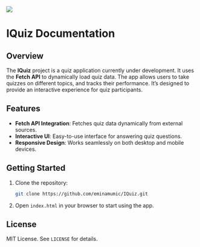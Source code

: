 <img src="https://www.pinterest.com/pin/1109011476993193763/"  >

# IQuiz Documentation

## Overview
The **IQuiz** project is a quiz application currently under development. It uses the **Fetch API** to dynamically load quiz data. The app allows users to take quizzes on different topics, and tracks their performance. It’s designed to provide an interactive experience for quiz participants.

## Features
- **Fetch API Integration**: Fetches quiz data dynamically from external sources.
- **Interactive UI**: Easy-to-use interface for answering quiz questions.
- **Responsive Design**: Works seamlessly on both desktop and mobile devices.

## Getting Started
1. Clone the repository:
   ```bash
   git clone https://github.com/eminamumic/IQuiz.git
   ```
2. Open `index.html` in your browser to start using the app.

## License
MIT License. See `LICENSE` for details.

